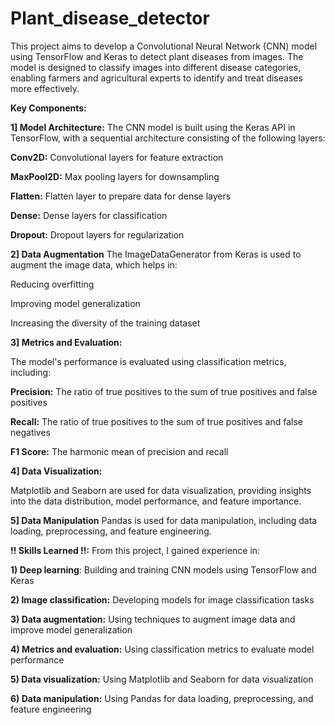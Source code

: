 # Plant_disease_detector

This project aims to develop a Convolutional Neural Network (CNN) model using TensorFlow and Keras to detect plant diseases from images. The model is designed to classify images into different disease categories, enabling farmers and agricultural experts to identify and treat diseases more effectively.


**Key Components:**

**1] Model Architecture:**
The CNN model is built using the Keras API in TensorFlow, with a sequential architecture consisting of the following layers:

**Conv2D:** Convolutional layers for feature extraction

**MaxPool2D:** Max pooling layers for downsampling

**Flatten:** Flatten layer to prepare data for dense layers

**Dense:** Dense layers for classification

**Dropout:** Dropout layers for regularization


**2] Data Augmentation**
The ImageDataGenerator from Keras is used to augment the image data, which helps in:

Reducing overfitting

Improving model generalization

Increasing the diversity of the training dataset


**3] Metrics and Evaluation:**

The model's performance is evaluated using classification metrics, including:

**Precision:** The ratio of true positives to the sum of true positives and false positives

**Recall:** The ratio of true positives to the sum of true positives and false negatives

**F1 Score:** The harmonic mean of precision and recall


**4] Data Visualization:**

Matplotlib and Seaborn are used for data visualization, providing insights into the data distribution, model performance, and feature importance.


**5] Data Manipulation**
Pandas is used for data manipulation, including data loading, preprocessing, and feature engineering.


**!! Skills Learned !!:**
From this project, I gained experience in:

**1) Deep learning**: Building and training CNN models using TensorFlow and Keras

**2) Image classification:** Developing models for image classification tasks

**3) Data augmentation:** Using techniques to augment image data and improve model generalization

**4) Metrics and evaluation:** Using classification metrics to evaluate model performance

**5) Data visualization:** Using Matplotlib and Seaborn for data visualization

**6) Data manipulation:** Using Pandas for data loading, preprocessing, and feature engineering
